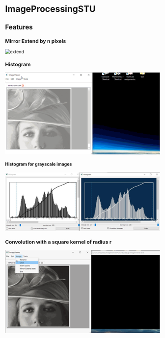 # ImageProcessingSTU

## Features 

### Mirror Extend by n pixels
![extend](https://github.com/MCInversion/ImageProcessingSTU/blob/master/screens/mirrorExtendTestGoodEnough.gif)

### Histogram
![histo](https://github.com/MCInversion/ImageProcessingSTU/blob/master/screens/histogramTestGoodEnough.gif)

#### Histogram for grayscale images
![histoGs](https://github.com/MCInversion/ImageProcessingSTU/blob/master/screens/gsLightVsDark.jpg)

### Convolution with a square kernel of radius r
![blur](https://github.com/MCInversion/ImageProcessingSTU/blob/master/screens/blurTestGoodEnough.gif)

